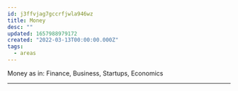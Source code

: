 ```yaml
---
id: j3ffvjag7gccrfjwla946wz
title: Money
desc: ""
updated: 1657988979172
created: "2022-03-13T00:00:00.000Z"
tags:
  - areas
---
```


Money as in: Finance, Business, Startups, Economics

---
